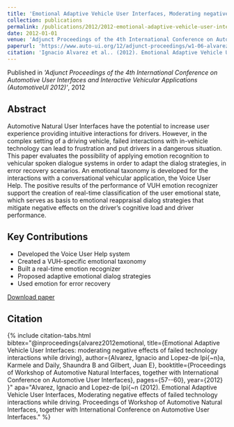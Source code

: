 ```yaml
---
title: 'Emotional Adaptive Vehicle User Interfaces, Moderating negative effects of failed technology interactions while driving'
collection: publications
permalink: /publications/2012/2012-emotional-adaptive-vehicle-user-interfaces-moderat
date: 2012-01-01
venue: 'Adjunct Proceedings of the 4th International Conference on Automotive User Interfaces and Interactive Vehicular Applications (AutomotiveUI 2012)'
paperurl: 'https://www.auto-ui.org/12/adjunct-proceedings/w1-06-alvarez.pdf'
citation: 'Ignacio Alvarez et al.. (2012). Emotional Adaptive Vehicle User Interfaces: moderating negative effects of failed technology interactions while driving. Adjunct Proceedings of the 4th International Conference on Automotive User Interfaces and Interactive Vehicular Applications (AutomotiveUI 2012).'
---
```


Published in *'Adjunct Proceedings of the 4th International Conference on Automotive User Interfaces and Interactive Vehicular Applications (AutomotiveUI 2012)'*, 2012

## Abstract

Automotive Natural User Interfaces have the potential to increase user experience providing intuitive interactions for drivers. However, in the complex setting of a driving vehicle, failed interactions with in-vehicle technology can lead to frustration and put drivers in a dangerous situation. This paper evaluates the possibility of applying emotion recognition to vehicular spoken dialogue systems in order to adapt the dialog strategies, in error recovery scenarios. An emotional taxonomy is developed for the interactions with a conversational vehicular application, the Voice User Help. The positive results of the performance of VUH emotion recognizer support the creation of real-time classification of the user emotional state, which serves as basis to emotional reappraisal dialog strategies that mitigate negative effects on the driver’s cognitive load and driver performance.

## Key Contributions

* Developed the Voice User Help system
* Created a VUH-specific emotional taxonomy
* Built a real-time emotion recognizer
* Proposed adaptive emotional dialog strategies
* Used emotion for error recovery

[Download paper]('https://www.auto-ui.org/12/adjunct-proceedings/w1-06-alvarez.pdf')

## Citation

{% include citation-tabs.html 
  bibtex="@inproceedings{alvarez2012emotional,
  title={Emotional Adaptive Vehicle User Interfaces: moderating negative effects of failed technology interactions while driving},
  author={Alvarez, Ignacio and Lopez-de Ipi{\~n}a, Karmele and Daily, Shaundra B and Gilbert, Juan E},
  booktitle={Proceedings of Workshop of Automotive Natural Interfaces, together with International Conference on Automotive User Interfaces},
  pages={57--60},
  year={2012}
}" 
  apa="Alvarez, Ignacio and Lopez-de Ipi{\~n (2012). Emotional Adaptive Vehicle User Interfaces, Moderating negative effects of failed technology interactions while driving. Proceedings of Workshop of Automotive Natural Interfaces, together with International Conference on Automotive User Interfaces." %}